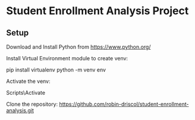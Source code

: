# Student Enrollment Analysis Project

## Setup

Download and Install Python from 
https://www.python.org/


Install Virtual Environment module to create venv:

pip install virtualenv
python -m venv env


Activate the venv: 

Scripts\Activate


Clone the repository:
https://github.com/robin-driscol/student-enrollment-analysis.git



